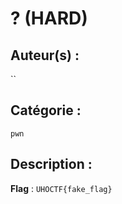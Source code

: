 # ? (HARD)

## Auteur(s) :

``

## Catégorie : 

`pwn`

## Description :


**Flag** : `UHOCTF{fake_flag}`
